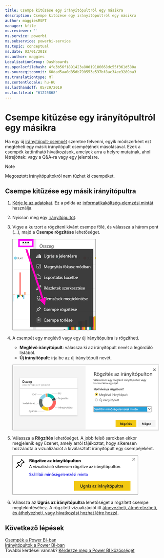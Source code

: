 ```yaml
---
title: Csempe kitűzése egy irányítópultról egy másikra
description: Csempe kitűzése egy irányítópultról egy másikra
author: maggiesMSFT
manager: kfile
ms.reviewer: ''
ms.service: powerbi
ms.subservice: powerbi-service
ms.topic: conceptual
ms.date: 03/01/2018
ms.author: maggies
LocalizationGroup: Dashboards
ms.openlocfilehash: 4fe3b56f1891423a80019186668dc55f361d580a
ms.sourcegitcommit: 60dad5aa0d85db790553e537bf8ac34ee3289ba3
ms.translationtype: MT
ms.contentlocale: hu-HU
ms.lasthandoff: 05/29/2019
ms.locfileid: "61225868"
---
```

# <a name="pin-a-tile-from-one-dashboard-to-another-dashboard"></a>Csempe kitűzése egy irányítópultról egy másikra
Ha egy új [irányítópult-csempét](consumer/end-user-tiles.md) szeretne felvenni, egyik módszerként ezt megteheti egy másik irányítópult csempéjének másolásával. Ezek a csempék kattintható hivatkozások, amelyek arra a helyre mutatnak, ahol létrejöttek: vagy a Q&A-ra vagy egy jelentésre. 

> [!NOTE]
> Megosztott irányítópultokról nem tűzhet ki csempéket.

## <a name="pin-a-tile-to-another-dashboard"></a>Csempe kitűzése egy másik irányítópultra
1. [Kérje le az adatokat](service-get-data.md). Ez a példa az [informatikaköltség-elemzési mintát](sample-it-spend.md) használja.
2. Nyisson meg egy [irányítópultot](consumer/end-user-dashboards.md).
3. Vigye a kurzort a rögzíteni kívánt csempe fölé, és válassza a három pont (...), majd a **Csempe rögzítése** lehetőséget.  
   
   ![három pont menü](media/service-pin-tile-to-another-dashboard/power-bi-pin-another-dash.png)
4. A csempét egy meglévő vagy egy új irányítópultra is rögzítheti. 
   
   * **Meglévő irányítópult**: válassza ki az irányítópult nevét a legördülő listából.
   * **Új irányítópult**: írja be az új irányítópult nevét.
   
   ![Rögzítés az irányítópulton párbeszédablak](media/service-pin-tile-to-another-dashboard/pbi_pintoanotherdash.png)
5. Válassza a **Rögzítés** lehetőséget.
   A jobb felső sarokban ekkor megjelenik egy üzenet, amely arról tájékoztat, hogy sikeresen hozzáadta a vizualizációt a kiválasztott irányítópult egy csempéjeként.
   
   ![Rögzítve az irányítópulton](media/service-pin-tile-to-another-dashboard/power-bi-pin-success.png)
6. Válassza az **Ugrás az irányítópultra** lehetőséget a rögzített csempe megtekintéséhez. A rögzített vizualizációt itt [átnevezheti, átméretezheti, és áthelyezheti, vagy hivatkozást hozhat létre hozzá](service-dashboard-edit-tile.md).

## <a name="next-steps"></a>Következő lépések
[Csempék a Power BI-ban](consumer/end-user-tiles.md)  
[Irányítópultok a Power BI-ban](consumer/end-user-dashboards.md)  
További kérdései vannak? [Kérdezze meg a Power BI közösségét](http://community.powerbi.com/)

